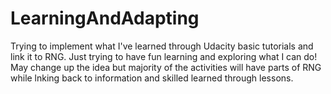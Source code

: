 # LearningAndAdapting
Trying to implement what I've learned through Udacity basic tutorials and link it to RNG.
Just trying to have fun learning and exploring what I can do!
May change up the idea but majority of the activities will have parts of RNG while lnking back to information and skilled learned through lessons. 
